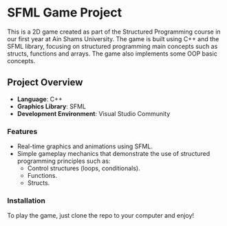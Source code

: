 # SFML Game Project

This is a 2D game created as part of the Structured Programming course in our first year at Ain Shams University. The game is built using C++ and the SFML library, focusing on structured programming main concepts such as structs, functions and arrays. The game also implements some OOP basic concepts.

## Project Overview

- **Language**: C++
- **Graphics Library**: SFML
- **Development Environment**: Visual Studio Community

### Features

- Real-time graphics and animations using SFML.
- Simple gameplay mechanics that demonstrate the use of structured programming principles such as:
  - Control structures (loops, conditionals).
  - Functions.
  - Structs.

### Installation

To play the game, just clone the repo to your computer and enjoy!
